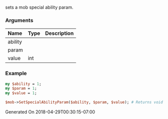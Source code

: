 sets a mob special ability param.
### Arguments
**Name**|**Type**|**Description**
:---|:---|:---
ability||
param||
value|int|

### Example

```perl
my $ability = 1;
my $param = 1;
my $value = 1;

$mob->SetSpecialAbilityParam($ability, $param, $value); # Returns void
```


Generated On 2018-04-29T00:30:15-07:00